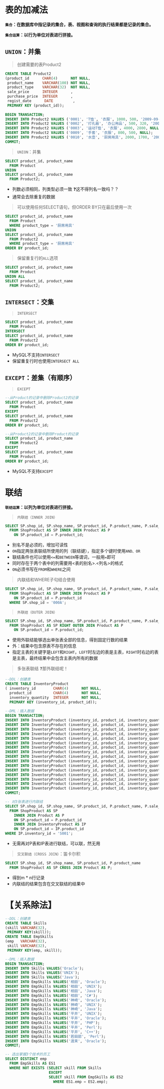# 表的加减法
**`集合`：在数据库中指记录的集合，表、视图和查询的执行结果都是记录的集合。**

**`集合运算`：以行为单位对表进行拼接。**

## `UNION`：并集
> 创建需要的表Product2
```sql
CREATE TABLE Product2
(product_id      CHAR(4)      NOT NULL,
 product_name    VARCHAR(100) NOT NULL,
 product_type    VARCHAR(32)  NOT NULL,
 sale_price      INTEGER      ,
 purchase_price  INTEGER      ,
 regist_date      DATE         ,
 PRIMARY KEY (product_id));
 
BEGIN TRANSACTION;
INSERT INTO Product2 VALUES ('0001', 'T恤', '衣服', 1000, 500, '2009-09-20');
INSERT INTO Product2 VALUES ('0002', '打孔器', '办公用品', 500, 320, '2009-09-11');
INSERT INTO Product2 VALUES ('0003', '运动T恤', '衣服', 4000, 2800, NULL);
INSERT INTO Product2 VALUES ('0009', '手套', '衣服', 800, 500, NULL);
INSERT INTO Product2 VALUES ('0010', '水壶', '厨房用具', 2000, 1700, '2009-09-20');
COMMIT;
```

> `UNION`：并集
```sql
SELECT product_id, product_name
  FROM Product
UNION
SELECT product_id, product_name
  FROM Product2;
```
* 列数必须相同，列类型必须一致 :question:这不得列名一致吗？？
* 通常会去除重复的数据

> 可以使用任何SELECT语句，但ORDER BY只在最后使用一次
```sql
SELECT product_id, product_name
  FROM Product
  WHERE product_type = '厨房用具'
UNION
SELECT product_id, product_name
  FROM Product2
  WHERE product_type = '厨房用具'
ORDER BY product_id;
```

> 保留重复行的`ALL`选项
```sql
SELECT product_id, product_name
  FROM Product
UNION ALL
SELECT product_id, product_name
  FROM Product2;
```

## `INTERSECT`：交集
> `INTERSECT`
```sql
SELECT product_id, product_name
  FROM Product
INTERSECT
SELECT product_id, product_name
  FROM Product2
ORDER BY product_id;
```
* MySQL不支持`INTERSECT`
* 保留重复行时也使用`INTERSECT ALL`

## `EXCEPT`：差集（有顺序）
> `EXCEPT`
```sql
--从Product的记录中删除Product2的记录
SELECT product_id, product_name
  FROM Product
EXCEPT
SELECT product_id, product_name
  FROM Product2
ORDER BY product_id;

--从Product2的记录中删除Product的记录
SELECT product_id, product_name
  FROM Product2
EXCEPT
SELECT product_id, product_name
  FROM Product
ORDER BY product_id;
```
* MySQL不支持`EXCEPT`

# 联结
**`联结运算`：以列为单位对表进行拼接。**

> `内联结（INNER JOIN）`
```sql
SELECT SP.shop_id, SP.shop_name, SP.product_id, P.product_name, P.sale_price
  FROM ShopProduct AS SP INNER JOIN Product AS P
    ON SP.product_id = P.product_id;
```
* 别名不是必须的，增加可读性
* `ON`指定两张表联结所使用的列（联结键），指定多个键时使用`AND、OR`
* 联结条件也可以使用`<=`和`BETWEEN`等谓词，一般用`=`即可
* 同时存在于两个表中的列需要用<表的别名>.<列名>的格式
* `ON`必须书写在`FROM`和`WHERE`之间

> 内联结和WHERE子句结合使用
```sql
SELECT SP.shop_id, SP.shop_name, SP.product_id, P.product_name, P.sale_price
  FROM ShopProduct AS SP INNER JOIN Product AS P
    ON SP.product_id = P.product_id
  WHERE SP.shop_id = '000A';
```

> `外联结（OUTER JOIN）`
```sql
SELECT SP.shop_id, SP.shop_name, SP.product_id, P.product_name, P.sale_price
  FROM ShopProduct AS SP RIGHT OUTER JOIN Product AS P
    ON SP.product_id = P.product_id;
```
* 使用外联结能够选出单张表全部的信息，得到固定行数的结果
* 外：结果中包含原表不存在的信息
* 指定主表的关键字是`LEFT`和`RIGHT`，`LEFT`时左边的表是主表，`RIGHT`时右边的表是主表，最终结果中会包含主表内所有的数据

> 多张表联结    :question:那外联结呢！
```sql
--DDL：创建表
CREATE TABLE InventoryProduct
( inventory_id	      CHAR(4)      NOT NULL,
  product_id          CHAR(4)      NOT NULL,
  inventory_quantity  INTEGER      NOT NULL,
  PRIMARY KEY (inventory_id, product_id));
  
--DML：插入数据
BEGIN TRANSACTION;
INSERT INTO InventoryProduct (inventory_id, product_id, inventory_quantity) VALUES ('P001',	'0001',	0);
INSERT INTO InventoryProduct (inventory_id, product_id, inventory_quantity) VALUES ('P001',	'0002',	120);
INSERT INTO InventoryProduct (inventory_id, product_id, inventory_quantity) VALUES ('P001',	'0003',	200);
INSERT INTO InventoryProduct (inventory_id, product_id, inventory_quantity) VALUES ('P001',	'0004',	3);
INSERT INTO InventoryProduct (inventory_id, product_id, inventory_quantity) VALUES ('P001',	'0005',	0);
INSERT INTO InventoryProduct (inventory_id, product_id, inventory_quantity) VALUES ('P001',	'0006',	99);
INSERT INTO InventoryProduct (inventory_id, product_id, inventory_quantity) VALUES ('P001',	'0007',	999);
INSERT INTO InventoryProduct (inventory_id, product_id, inventory_quantity) VALUES ('P001',	'0008',	200);
INSERT INTO InventoryProduct (inventory_id, product_id, inventory_quantity) VALUES ('P002',	'0001',	10);
INSERT INTO InventoryProduct (inventory_id, product_id, inventory_quantity) VALUES ('P002',	'0002',	25);
INSERT INTO InventoryProduct (inventory_id, product_id, inventory_quantity) VALUES ('P002',	'0003',	34);
INSERT INTO InventoryProduct (inventory_id, product_id, inventory_quantity) VALUES ('P002',	'0004',	19);
INSERT INTO InventoryProduct (inventory_id, product_id, inventory_quantity) VALUES ('P002',	'0005',	99);
INSERT INTO InventoryProduct (inventory_id, product_id, inventory_quantity) VALUES ('P002',	'0006',	0);
INSERT INTO InventoryProduct (inventory_id, product_id, inventory_quantity) VALUES ('P002',	'0007',	0);
INSERT INTO InventoryProduct (inventory_id, product_id, inventory_quantity) VALUES ('P002',	'0008',	18);
COMMIT;

-- 对3张表进行内联结                            
SELECT SP.shop_id, SP.shop_name, SP.product_id, P.product_name, P.sale_price, IP.inventory_quantity
  FROM ShopProduct AS SP 
    INNER JOIN Product AS P
    ON SP.product_id = P.product_id
    INNER JOIN InventoryProduct AS IP
    ON SP.product_id = IP.product_id
WHERE IP.inventory_id = 'S001';
```
* 无需再对P表和IP表进行联结，可以联，然无用

> `交叉联结（CROSS JOIN）`：笛卡尔积
```sql
SELECT SP.shop_id, SP.shop_name, SP.product_id, P.product_name
  FROM ShopProduct AS SP CROSS JOIN Product AS P;
```
* 得到m * n行记录
* 内联结的结果包含在交叉联结的结果中

# 【关系除法】

```sql
--DDL：创建表
CREATE TABLE Skills 
(skill VARCHAR(32),
 PRIMARY KEY(skill));
CREATE TABLE EmpSkills 
(emp   VARCHAR(32), 
 skill VARCHAR(32),
 PRIMARY KEY(emp, skill));

--DML：插入数据
BEGIN TRANSACTION;
INSERT INTO Skills VALUES('Oracle');
INSERT INTO Skills VALUES('UNIX');
INSERT INTO Skills VALUES('Java');
INSERT INTO EmpSkills VALUES('相田', 'Oracle');
INSERT INTO EmpSkills VALUES('相田', 'UNIX');
INSERT INTO EmpSkills VALUES('相田', 'Java');
INSERT INTO EmpSkills VALUES('相田', 'C#');
INSERT INTO EmpSkills VALUES('神崎', 'Oracle');
INSERT INTO EmpSkills VALUES('神崎', 'UNIX');
INSERT INTO EmpSkills VALUES('神崎', 'Java');
INSERT INTO EmpSkills VALUES('平井', 'UNIX');
INSERT INTO EmpSkills VALUES('平井', 'Oracle');
INSERT INTO EmpSkills VALUES('平井', 'PHP');
INSERT INTO EmpSkills VALUES('平井', 'Perl');
INSERT INTO EmpSkills VALUES('平井', 'C++');
INSERT INTO EmpSkills VALUES('若田部', 'Perl');
INSERT INTO EmpSkills VALUES('渡来', 'Oracle');
COMMIT;

-- 选出掌握3个技术的员工
SELECT DISTINCT emp
  FROM EmpSkills AS ES1
  WHERE NOT EXISTS (SELECT skill FROM Skills
                    EXCEPT
                    SELECT skill FROM EmpSkills AS ES2
                      WHERE ES1.emp = ES2.emp);
```











































